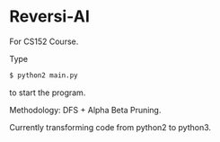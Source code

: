 # Reversi-AI

For CS152 Course.

Type
```bash
$ python2 main.py
```
to start the program.

Methodology: DFS + Alpha Beta Pruning.

Currently transforming code from python2 to python3.
